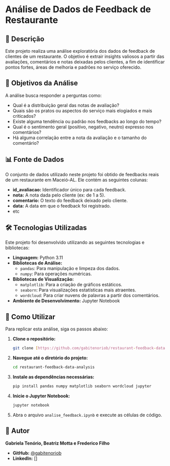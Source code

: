 # Análise de Dados de Feedback de Restaurante

## 📝 Descrição

Este projeto realiza uma análise exploratória dos dados de feedback de clientes de um restaurante. O objetivo é extrair insights valiosos a partir das avaliações, comentários e notas deixadas pelos clientes, a fim de identificar pontos fortes, áreas de melhoria e padrões no serviço oferecido.

## 🎯 Objetivos da Análise

A análise busca responder a perguntas como:

- Qual é a distribuição geral das notas de avaliação?
- Quais são os pratos ou aspectos do serviço mais elogiados e mais criticados?
- Existe alguma tendência ou padrão nos feedbacks ao longo do tempo?
- Qual é o sentimento geral (positivo, negativo, neutro) expresso nos comentários?
- Há alguma correlação entre a nota da avaliação e o tamanho do comentário?

## 📊 Fonte de Dados

O conjunto de dados utilizado neste projeto foi obtido de feedbacks reais de um restaurante em Maceió-AL. Ele contém as seguintes colunas:

- **id_avaliacao:** Identificador único para cada feedback.
- **nota:** A nota dada pelo cliente (ex: de 1 a 5).
- **comentario:** O texto do feedback deixado pelo cliente.
- **data:** A data em que o feedback foi registrado.
- etc

## 🛠️ Tecnologias Utilizadas

Este projeto foi desenvolvido utilizando as seguintes tecnologias e bibliotecas:

- **Linguagem:** Python 3.11
- **Bibliotecas de Análise:**
  - `pandas`: Para manipulação e limpeza dos dados.
  - `numpy`: Para operações numéricas.
- **Bibliotecas de Visualização:**
  - `matplotlib`: Para a criação de gráficos estáticos.
  - `seaborn`: Para visualizações estatísticas mais atraentes.
  - `wordcloud`: Para criar nuvens de palavras a partir dos comentários.
- **Ambiente de Desenvolvimento:** Jupyter Notebook

## 🚀 Como Utilizar

Para replicar esta análise, siga os passos abaixo:

1.  **Clone o repositório:**
    ```bash
    git clone [https://github.com/gabitenoriob/restaurant-feedback-data-analysis.git](https://github.com/gabitenoriob/restaurant-feedback-data-analysis.git)
    ```

2.  **Navegue até o diretório do projeto:**
    ```bash
    cd restaurant-feedback-data-analysis
    ```

3.  **Instale as dependências necessárias:**
    ```bash
    pip install pandas numpy matplotlib seaborn wordcloud jupyter
    ```

4.  **Inicie o Jupyter Notebook:**
    ```bash
    jupyter notebook
    ```

5.  Abra o arquivo `analise_feedback.ipynb` e execute as células de código.

## 👤 Autor

**Gabriela Tenório, Beatriz Motta e Frederico Filho**

- **GitHub:** [@gabitenoriob](https://github.com/gabitenoriob) 
- **LinkedIn:** []
